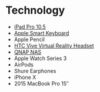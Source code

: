# Technology

- [iPad Pro 10.5][1]
- [Apple Smart Keyboard][2]
- Apple Pencil
- [HTC Vive Virtual Reality Headset][3]
- [QNAP NAS][4]
- Apple Watch Series 3
- AirPods
- Shure Earphones
- iPhone X
- 2015 MacBook Pro 15″

[1]:	https://amzn.to/2pTTI8T
[2]:	https://amzn.to/2Gp8e2L
[3]:	https://amzn.to/2pTYByM
[4]:	https://amzn.to/2Jc5C63